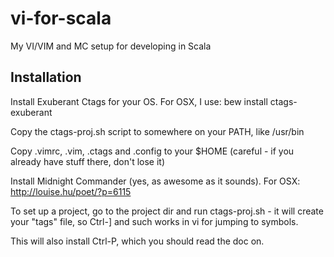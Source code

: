 vi-for-scala
============

My VI/VIM and MC setup for developing in Scala

Installation
------------
Install Exuberant Ctags for your OS. For OSX, I use: bew install ctags-exuberant

Copy the ctags-proj.sh script to somewhere on your PATH, like /usr/bin

Copy .vimrc, .vim, .ctags and .config to your $HOME (careful - if you already have stuff there, don't lose it)

Install Midnight Commander (yes, as awesome as it sounds). For OSX: http://louise.hu/poet/?p=6115

To set up a project, go to the project dir and run ctags-proj.sh - it will create your "tags" file, so Ctrl-] and such works in vi for jumping to symbols.

This will also install Ctrl-P, which you should read the doc on.

